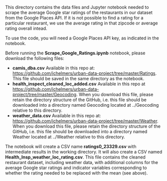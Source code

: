 This directory contains the data files and Jupyter notebook needed to scrape the average Google star ratings of the restaurants in our dataset from the Google Places API. If it is not possible to find a rating for a particular restaurant, we use the average rating in that zipcode or average rating overall intead.

To use the code, you will need a Google Places API key, as indicated in the notebook.

Before running the **Scrape_Google_Ratings.ipynb** notebook, please download the following files:
* **camis_dba.csv** Available in this repo at: https://github.com/jchelmers/urban-data-project/tree/master/Ratings. This file should be saved in the same directory as the notebook.
* **health_inspect_cleaned_loc_added.csv** Available in this repo at https://github.com/jchelmers/urban-data-project/tree/master/Geocoding. When you download this file, please retain the directory structure of the GitHub, i.e. this file should be downloaded into a directory named Geocoding located at ../Geocoding relative to this directory.
* **weather_data.csv** Available in this repo at: https://github.com/jchelmers/urban-data-project/tree/master/Weather. When you download this file, please retain the directory structure of the GitHub, i.e. this file should be downloaded into a directory named Weather located at ../Weather relative to this directory.

The notebook will create a CSV name **ratings0_23329.csv** with intermediate results in the working directory. It will also create a CSV named **Health_Insp_weather_loc_rating.csv**. This file contains the cleaned restaurant dataset, including weather data, with additional columns for the average Google star ratings and indicator variables corresponding to whether the rating needed to be replaced with the mean (see above).